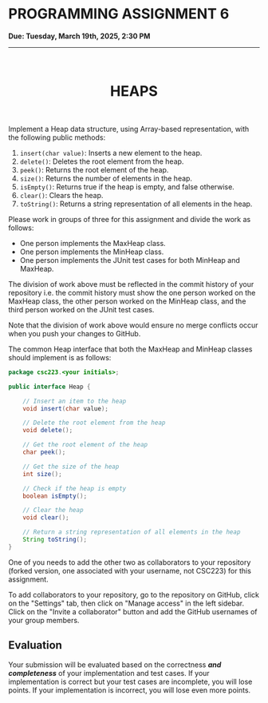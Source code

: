 # PROGRAMMING ASSIGNMENT 6

**Due: Tuesday, March 19th, 2025, 2:30 PM**

--- 

<br/>
<h1><center>HEAPS</h1></center>

<br/>

Implement a Heap data structure, using Array-based representation, with the following public methods:

1. `insert(char value)`: Inserts a new element to the heap.
2. `delete()`: Deletes the root element from the heap.
3. `peek()`: Returns the root element of the heap.
4. `size()`: Returns the number of elements in the heap.
5. `isEmpty()`: Returns true if the heap is empty, and false otherwise.
6. `clear()`: Clears the heap.
7. `toString()`: Returns a string representation of all elements in the heap.

Please work in groups of three for this assignment and divide the work as follows: 

- One person implements the MaxHeap class.
- One person implements the MinHeap class.
- One person implements the JUnit test cases for both MinHeap and MaxHeap.

The division of work above must be reflected in the commit history of your repository i.e. the commit history must show the one person worked on the MaxHeap class, the other person worked on the MinHeap class, and the third person worked on the JUnit test cases.

Note that the division of work above would ensure no merge conflicts occur when you push your changes to GitHub. 

The common Heap interface that both the MaxHeap and MinHeap classes should implement is as follows:

```java
package csc223.<your initials>;

public interface Heap {

    // Insert an item to the heap
    void insert(char value);

    // Delete the root element from the heap
    void delete();

    // Get the root element of the heap
    char peek();

    // Get the size of the heap
    int size();

    // Check if the heap is empty
    boolean isEmpty();

    // Clear the heap
    void clear();

    // Return a string representation of all elements in the heap
    String toString();
}
```

One of you needs to add the other two as collaborators to your repository (forked version, one associated with your username, not CSC223) for this assignment. 

To add collaborators to your repository, go to the repository on GitHub, click on the "Settings" tab, then click on "Manage access" in the left sidebar. Click on the "Invite a collaborator" button and add the GitHub usernames of your group members.


## Evaluation

Your submission will be evaluated based on the correctness **_and completeness_** of your implementation and test cases. If your implementation is correct but your test cases are incomplete, you will lose points. If your implementation is incorrect, you will lose even more points.

